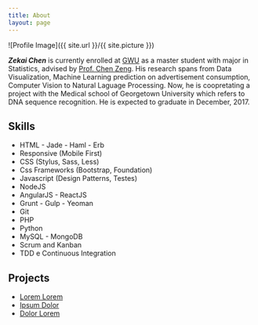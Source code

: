 ```yaml
---
title: About
layout: page
---
```

![Profile Image]({{ site.url }}/{{ site.picture }})

__*Zekai Chen*__ is currently enrolled at [GWU](https://www.gwu.edu) as a master student with major in Statistics, advised by [Prof. Chen Zeng](http://home.gwu.edu/~chenz/). His research spans from Data Visualization, Machine Learning prediction on advertisement consumption, Computer Vision to Natural Laguage Processing. Now, he is coopretating a project with the Medical school of Georgetown University which refers to DNA sequence recognition. He is expected to graduate in December, 2017. 

<h2>Skills</h2>

<ul class="skill-list">
	<li>HTML - Jade - Haml - Erb</li>
	<li>Responsive (Mobile First)</li>
	<li>CSS (Stylus, Sass, Less)</li>
	<li>Css Frameworks (Bootstrap, Foundation)</li>
	<li>Javascript (Design Patterns, Testes)</li>
	<li>NodeJS</li>
	<li>AngularJS - ReactJS</li>
	<li>Grunt - Gulp - Yeoman</li>
	<li>Git</li>
	<li>PHP</li>
	<li>Python</li>
	<li>MySQL - MongoDB</li>
	<li>Scrum and Kanban</li>
	<li>TDD e Continuous Integration</li>
</ul>

<h2>Projects</h2>

<ul>
	<li><a href="https://github.com/">Lorem Lorem</a></li>
	<li><a href="https://github.com/">Ipsum Dolor</a></li>
	<li><a href="https://github.com/">Dolor Lorem</a></li>
</ul>
